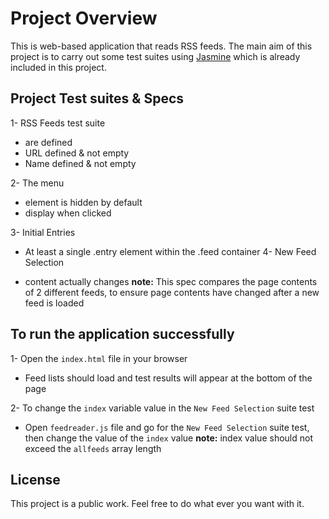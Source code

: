 # Project Overview

 This is web-based application that reads RSS feeds. The main aim of this project is to carry out some test suites using  [Jasmine](http://jasmine.github.io/) which is already included in this project. 

 ## Project Test suites & Specs

1- RSS Feeds test suite
* are defined
* URL defined & not empty
* Name defined & not empty

2- The menu
* element is hidden by default
* display when clicked

3- Initial Entries
* At least a single .entry element within the .feed container
4- New Feed Selection

* content actually changes
**note:** This spec compares the page contents of 2 different feeds, to ensure page contents have changed after a new feed is loaded

## To run the application successfully

1- Open the `index.html` file in your browser
* Feed lists should load and test results will appear at the bottom of the page

2- To change the `index` variable value in the `New Feed Selection` suite test
* Open `feedreader.js` file and go for the `New Feed Selection` suite test, then change the value of the `index` value
**note:** index value should not exceed the `allfeeds` array length 

## License

This project is a public work. Feel free to do what ever you want with it.
